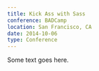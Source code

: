 ```yaml
---
title: Kick Ass with Sass
conference: BADCamp
location: San Francisco, CA
date: 2014-10-06
type: Conference
---
```


Some text goes here.